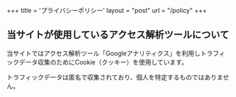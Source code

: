 +++
title = 'プライバシーポリシー'
layout = "post"
url = "/policy"
+++

<!-- ## 当サイトに掲載されている広告について

当サイトは第三者配信の広告サービスの「Google Adsense グーグルアドセンス」を利用しています。

広告配信事業者は、ユーザーの興味に応じた広告を表示するためにCookie（クッキー）を使用することがあります。

Cookie（クッキー）を無効にする設定およびGoogleアドセンスに関する詳細は「広告 – ポリシーと規約 – Google」をご確認ください。 -->

## 当サイトが使用しているアクセス解析ツールについて

当サイトではアクセス解析ツール「Googleアナリティクス」を利用しトラフィックデータ収集のためにCookie（クッキー）を使用しています。

トラフィックデータは匿名で収集されており、個人を特定するものではありません。